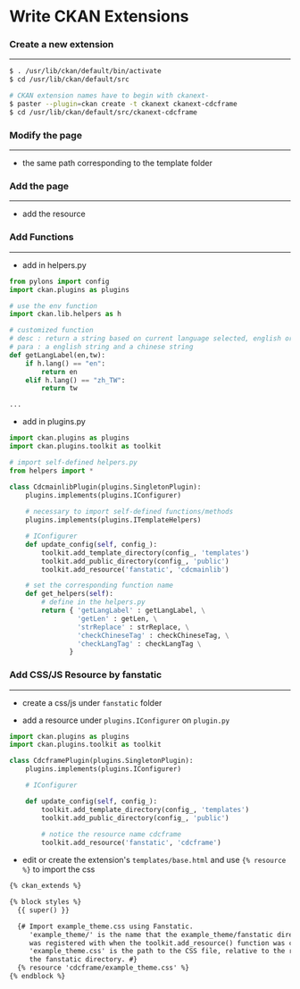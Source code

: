 # Write CKAN Extensions

<script type="text/javascript" src="../js/general.js"></script>

### Create a new extension
---

```bash
$ . /usr/lib/ckan/default/bin/activate
$ cd /usr/lib/ckan/default/src

# CKAN extension names have to begin with ckanext-
$ paster --plugin=ckan create -t ckanext ckanext-cdcframe
$ cd /usr/lib/ckan/default/src/ckanext-cdcframe
```

### Modify the page
---

* the same path corresponding to the template folder

### Add the page
---

* add the resource

### Add Functions
---

* add in helpers.py

```python
from pylons import config
import ckan.plugins as plugins

# use the env function
import ckan.lib.helpers as h

# customized function
# desc : return a string based on current language selected, english or chinese
# para : a english string and a chinese string
def getLangLabel(en,tw):
    if h.lang() == "en":
        return en
    elif h.lang() == "zh_TW":
        return tw

...
```

* add in plugins.py

```python
import ckan.plugins as plugins
import ckan.plugins.toolkit as toolkit

# import self-defined helpers.py
from helpers import *

class CdcmainlibPlugin(plugins.SingletonPlugin):
    plugins.implements(plugins.IConfigurer)
    
    # necessary to import self-defined functions/methods
    plugins.implements(plugins.ITemplateHelpers)

    # IConfigurer
    def update_config(self, config_):
        toolkit.add_template_directory(config_, 'templates')
        toolkit.add_public_directory(config_, 'public')
        toolkit.add_resource('fanstatic', 'cdcmainlib')

    # set the corresponding function name 
    def get_helpers(self):
        # define in the helpers.py
        return { 'getLangLabel' : getLangLabel, \
                 'getLen' : getLen, \
                 'strReplace' : strReplace, \
                 'checkChineseTag' : checkChineseTag, \
                 'checkLangTag' : checkLangTag \
               }
```

### Add CSS/JS Resource by fanstatic
----

* create a css/js under `fanstatic` folder

* add a resource under `plugins.IConfigurer` on `plugin.py`

```python
import ckan.plugins as plugins
import ckan.plugins.toolkit as toolkit

class CdcframePlugin(plugins.SingletonPlugin):
    plugins.implements(plugins.IConfigurer)

    # IConfigurer

    def update_config(self, config_):
        toolkit.add_template_directory(config_, 'templates')
        toolkit.add_public_directory(config_, 'public')
        
        # notice the resource name cdcframe
        toolkit.add_resource('fanstatic', 'cdcframe')
```

* edit or create the extension's `templates/base.html` and use `{% resource %}` to import the css

```html
{% ckan_extends %}

{% block styles %}
  {{ super() }}

  {# Import example_theme.css using Fanstatic.
     'example_theme/' is the name that the example_theme/fanstatic directory
     was registered with when the toolkit.add_resource() function was called.
     'example_theme.css' is the path to the CSS file, relative to the root of
     the fanstatic directory. #}
  {% resource 'cdcframe/example_theme.css' %}
{% endblock %}
```







